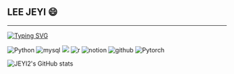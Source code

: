 ## LEE JEYI 😄
---

[![Typing SVG](https://readme-typing-svg.herokuapp.com/?color=99d189&lines=HI+IM+JAY&font=Redressed&size=25)](https://git.io/typing-svg)


![Python](https://img.shields.io/badge/Python-3776AB.svg?&style=for-the-badge&logo=Python&logoColor=white)
![mysql](https://img.shields.io/badge/mysql-4479A1.svg?&style=for-the-badge&logo=mysql&logoColor=white)
<img src="https://img.shields.io/badge/Visual%20Studio-5C2D91?style=flat&logo=Visual%20Studio&logoColor=white"/>
![r](https://img.shields.io/badge/r-276DC3.svg?&style=for-the-badge&logo=r&logoColor=white)
![notion](https://img.shields.io/badge/notion-000000.svg?&style=for-the-badge&logo=notion&logoColor=white)
![github](https://img.shields.io/badge/github-181717.svg?&style=for-the-badge&logo=github&logoColor=white)
![Pytorch](https://img.shields.io/badge/Pytorch-EE4C2C.svg?&style=for-the-badge&logo=Pytorch&logoColor=white)

![JEYI2's GitHub stats](https://github-readme-stats.vercel.app/api?username=JEYI2&theme=gruvbox_light&show_icons=true)
